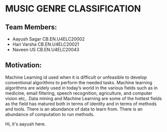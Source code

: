 # MUSIC GENRE CLASSIFICATION 


## Team Members:
- Aayush Sagar CB.EN.U4ELC20002
- Hari Varsha  CB.EN.U4ELC20021
- Naveen US    CB.EN.U4ELC20043 

## Motivation:
Machine Learning id used when it is difficult or unfeasible to develop conventional algorithms to perform the needed tasks. Machine learning algorithms are widely used in today’s world in the various fields such as in medicine, email filtering, speech recognition, agriculture, and computer vision etc,. Data mining and Machine Learning are some of the hottest fields as the field has matured both in terms of identity and in terms of methods and tools. There is an abundance of data to learn from. There is an abundance of computation to run methods.

Hi, it's aayush here.




